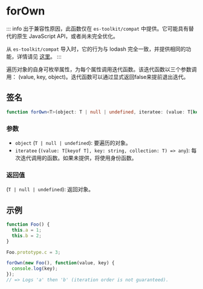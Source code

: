 # forOwn

::: info
出于兼容性原因，此函数仅在 `es-toolkit/compat` 中提供。它可能具有替代的原生 JavaScript API，或者尚未完全优化。

从 `es-toolkit/compat` 导入时，它的行为与 lodash 完全一致，并提供相同的功能，详情请见 [这里](../../../compatibility.md)。
:::

遍历对象的自身可枚举属性，为每个属性调用迭代函数。该迭代函数以三个参数调用： (value, key, object)。迭代函数可以通过显式返回false来提前退出迭代。

## 签名

```typescript
function forOwn<T>(object: T | null | undefined, iteratee: (value: T[keyof T], key: string, collection: T) => any): T | null | undefined;
```

### 参数

- `object` (`T | null | undefined`): 要遍历的对象。
- `iteratee` (`(value: T[keyof T], key: string, collection: T) => any`): 每次迭代调用的函数。如果未提供，将使用身份函数。

### 返回值

(`T | null | undefined`): 返回对象。

## 示例

```typescript
function Foo() {
  this.a = 1;
  this.b = 2;
}

Foo.prototype.c = 3;

forOwn(new Foo(), function(value, key) {
  console.log(key);
});
// => Logs 'a' then 'b' (iteration order is not guaranteed).
```